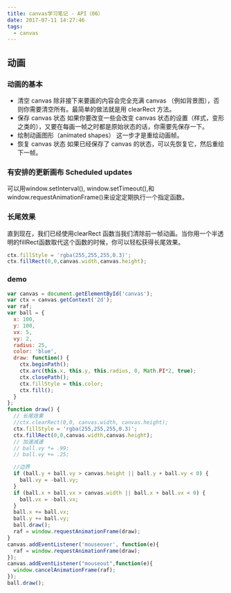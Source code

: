 ```yaml
---
title: canvas学习笔记 - API（06）
date: 2017-07-11 14:27:46
tags:
  - canvas
---
```


## 动画

### 动画的基本

- 清空 canvas
除非接下来要画的内容会完全充满 canvas （例如背景图），否则你需要清空所有。最简单的做法就是用 clearRect 方法。
- 保存 canvas 状态
如果你要改变一些会改变 canvas 状态的设置（样式，变形之类的），又要在每画一帧之时都是原始状态的话，你需要先保存一下。
- 绘制动画图形（animated shapes）
这一步才是重绘动画帧。
- 恢复 canvas 状态
如果已经保存了 canvas 的状态，可以先恢复它，然后重绘下一帧。

### 有安排的更新画布 Scheduled updates
可以用window.setInterval(), window.setTimeout(),和window.requestAnimationFrame()来设定定期执行一个指定函数。

### 长尾效果  
直到现在，我们已经使用clearRect 函数当我们清除前一帧动画。当你用一个半透明的fillRect函数取代这个函数的时候，你可以轻松获得长尾效果。
```javascript
ctx.fillStyle = 'rgba(255,255,255,0.3)';
ctx.fillRect(0,0,canvas.width,canvas.height);
```

### demo
```javascript
var canvas = document.getElementById('canvas');
var ctx = canvas.getContext('2d');
var raf;
var ball = {
  x: 100,
  y: 100,
  vx: 5,
  vy: 2,
  radius: 25,
  color: 'blue',
  draw: function() {
    ctx.beginPath();
    ctx.arc(this.x, this.y, this.radius, 0, Math.PI*2, true);
    ctx.closePath();
    ctx.fillStyle = this.color;
    ctx.fill();
  }
};
function draw() {
  // 长尾效果
  //ctx.clearRect(0,0, canvas.width, canvas.height);
  ctx.fillStyle = 'rgba(255,255,255,0.3)';
  ctx.fillRect(0,0,canvas.width,canvas.height);
  // 加速减速
  // ball.vy *= .99;
  // ball.vy += .25;

  //边界
  if (ball.y + ball.vy > canvas.height || ball.y + ball.vy < 0) {
    ball.vy = -ball.vy;
  }
  if (ball.x + ball.vx > canvas.width || ball.x + ball.vx < 0) {
    ball.vx = -ball.vx;
  }
  ball.x += ball.vx;
  ball.y += ball.vy;
  ball.draw();
  raf = window.requestAnimationFrame(draw);
}
canvas.addEventListener('mouseover', function(e){
  raf = window.requestAnimationFrame(draw);
});
canvas.addEventListener("mouseout",function(e){
  window.cancelAnimationFrame(raf);
});
ball.draw();
```